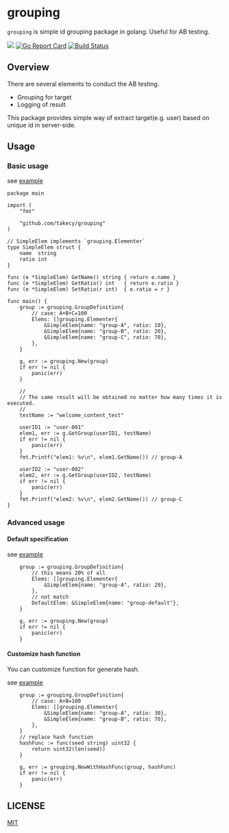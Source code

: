 # grouping
`grouping` is simple id grouping package in golang. Useful for AB testing.

![](https://img.shields.io/badge/golang-1.11.0-blue.svg?style=flat-square)
[![Go Report Card](https://goreportcard.com/badge/github.com/takecy/grouping)](https://goreportcard.com/report/github.com/takecy/grouping)
[![Build Status](https://travis-ci.org/takecy/grouping.svg?branch=master)](https://travis-ci.org/takecy/grouping)

## Overview

There are several elements to conduct the AB testing.
* Grouping for target
* Logging of result

This package provides simple way of extract target(e.g. user) based on unique id in server-side.  

## Usage

### Basic usage

see [example](./example/simple/main.go)

```
package main

import (
	"fmt"

	"github.com/takecy/grouping"
)

// SimpleElem implements `grouping.Elementer`
type SimpleElem struct {
	name  string
	ratio int
}

func (e *SimpleElem) GetName() string { return e.name }
func (e *SimpleElem) GetRatio() int   { return e.ratio }
func (e *SimpleElem) SetRatio(r int)  { e.ratio = r }

func main() {
	group := grouping.GroupDefinition{
		// case: A+B+C=100
		Elems: []grouping.Elementer{
			&SimpleElem{name: "group-A", ratio: 10},
			&SimpleElem{name: "group-B", ratio: 20},
			&SimpleElem{name: "group-C", ratio: 70},
		},
	}

	g, err := grouping.New(group)
	if err != nil {
		panic(err)
	}

	//
	// The same result will be obtained no matter how many times it is executed.
	//
	testName := "welcome_content_test"

	userID1 := "user-001"
	elem1, err := g.GetGroup(userID1, testName)
	if err != nil {
		panic(err)
	}
	fmt.Printf("elem1: %v\n", elem1.GetName()) // group-A

	userID2 := "user-002"
	elem2, err := g.GetGroup(userID2, testName)
	if err != nil {
		panic(err)
	}
	fmt.Printf("elem2: %v\n", elem2.GetName()) // group-C
}

```

### Advanced usage

#### Default specification

see [example](./example/default_elem/main.go)

```
	group := grouping.GroupDefinition{
		// this means 20% of all
		Elems: []grouping.Elementer{
			&SimpleElem{name: "group-A", ratio: 20},
		},
		// not match
		DefaultElem: &SimpleElem{name: "group-default"},
	}

	g, err := grouping.New(group)
	if err != nil {
		panic(err)
	}
```


#### Customize hash function

You can customize function for generate hash.

see [example](./example/hash_func/main.go)

```
	group := grouping.GroupDefinition{
		// case: A+B=100
		Elems: []grouping.Elementer{
			&SimpleElem{name: "group-A", ratio: 30},
			&SimpleElem{name: "group-B", ratio: 70},
		},
	}
	// replace hash function
	hashFunc := func(seed string) uint32 {
		return uint32(len(seed))
	}

	g, err := grouping.NewWithHashFunc(group, hashFunc)
	if err != nil {
		panic(err)
	}
```


## LICENSE
[MIT](./LICENSE)